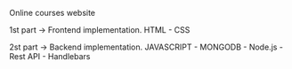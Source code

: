 Online courses website

1st part -> Frontend implementation. HTML - CSS

2st part -> Backend implementation. JAVASCRIPT - MONGODB - Node.js - Rest API - Handlebars
